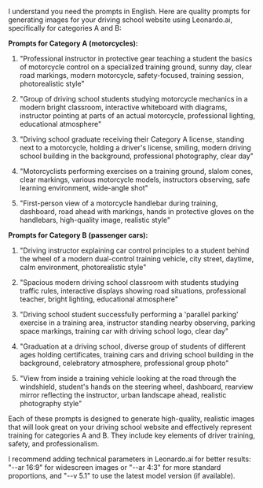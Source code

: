 I understand you need the prompts in English. Here are quality prompts for generating images for your driving school website using Leonardo.ai, specifically for categories A and B:

**Prompts for Category A (motorcycles):**

1. "Professional instructor in protective gear teaching a student the basics of motorcycle control on a specialized training ground, sunny day, clear road markings, modern motorcycle, safety-focused, training session, photorealistic style"

2. "Group of driving school students studying motorcycle mechanics in a modern bright classroom, interactive whiteboard with diagrams, instructor pointing at parts of an actual motorcycle, professional lighting, educational atmosphere"

3. "Driving school graduate receiving their Category A license, standing next to a motorcycle, holding a driver's license, smiling, modern driving school building in the background, professional photography, clear day"

4. "Motorcyclists performing exercises on a training ground, slalom cones, clear markings, various motorcycle models, instructors observing, safe learning environment, wide-angle shot"

5. "First-person view of a motorcycle handlebar during training, dashboard, road ahead with markings, hands in protective gloves on the handlebars, high-quality image, realistic style"

**Prompts for Category B (passenger cars):**

1. "Driving instructor explaining car control principles to a student behind the wheel of a modern dual-control training vehicle, city street, daytime, calm environment, photorealistic style"

2. "Spacious modern driving school classroom with students studying traffic rules, interactive displays showing road situations, professional teacher, bright lighting, educational atmosphere"

3. "Driving school student successfully performing a 'parallel parking' exercise in a training area, instructor standing nearby observing, parking space markings, training car with driving school logo, clear day"

4. "Graduation at a driving school, diverse group of students of different ages holding certificates, training cars and driving school building in the background, celebratory atmosphere, professional group photo"

5. "View from inside a training vehicle looking at the road through the windshield, student's hands on the steering wheel, dashboard, rearview mirror reflecting the instructor, urban landscape ahead, realistic photography style"

Each of these prompts is designed to generate high-quality, realistic images that will look great on your driving school website and effectively represent training for categories A and B. They include key elements of driver training, safety, and professionalism.

I recommend adding technical parameters in Leonardo.ai for better results: "--ar 16:9" for widescreen images or "--ar 4:3" for more standard proportions, and "--v 5.1" to use the latest model version (if available).